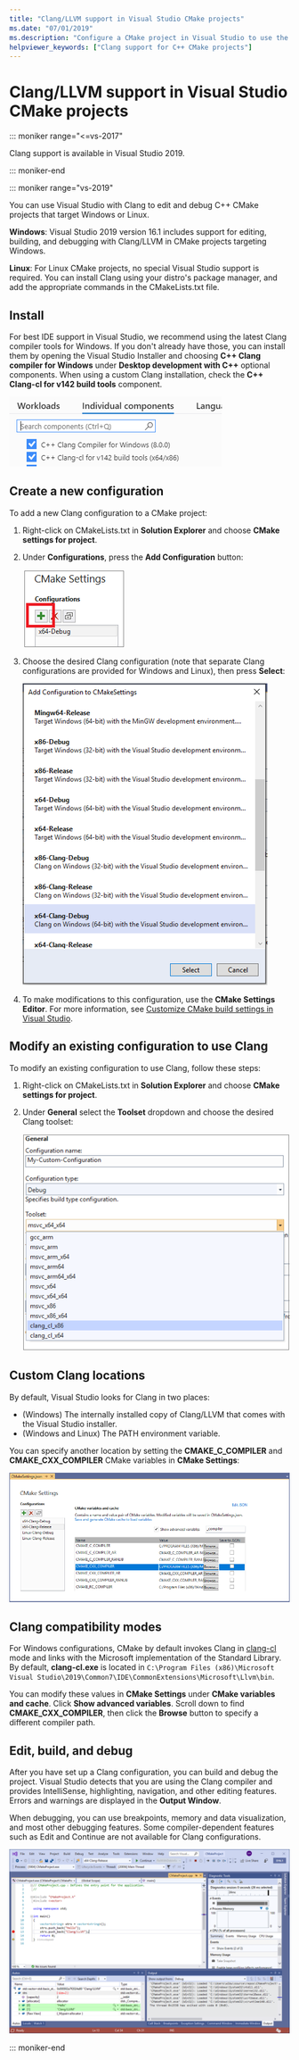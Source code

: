 ```yaml
---
title: "Clang/LLVM support in Visual Studio CMake projects"
ms.date: "07/01/2019"
ms.description: "Configure a CMake project in Visual Studio to use the Clang/LLVM toolchain."
helpviewer_keywords: ["Clang support for C++ CMake projects"]
---
```


# Clang/LLVM support in Visual Studio CMake projects

::: moniker range="<=vs-2017"

Clang support is available in Visual Studio 2019.

::: moniker-end

::: moniker range="vs-2019"

You can use Visual Studio with Clang to edit and debug C++ CMake projects that target Windows or Linux.

**Windows**: Visual Studio 2019 version 16.1 includes support for editing, building, and debugging with Clang/LLVM in CMake projects targeting Windows. 

**Linux**: For Linux CMake projects, no special Visual Studio support is required. You can install Clang using your distro's package manager, and add the appropriate commands in the CMakeLists.txt file.

## Install

For best IDE support in Visual Studio, we recommend using the latest Clang compiler tools for Windows. If you don't already have those, you can install them by opening the Visual Studio Installer and choosing **C++ Clang compiler for Windows** under **Desktop development with C++** optional components. When using a custom Clang installation, check the **C++ Clang-cl for v142 build tools** component.

![Clang component installation](media/clang-install-vs2019.png)

## Create a new configuration

To add a new Clang configuration to a CMake project:

1. Right-click on CMakeLists.txt in **Solution Explorer** and choose **CMake settings for project**.

1. Under **Configurations**, press the **Add Configuration** button:

   ![Add configuration](media/cmake-add-config-icon.png)

1. Choose the desired Clang configuration (note that separate Clang configurations are provided for Windows and Linux), then press **Select**:

   ![CMake Clang configuration](media/cmake-clang-configuration.png)

1. To make modifications to this configuration, use the **CMake Settings Editor**. For more information, see [Customize CMake build settings in Visual Studio](customize-cmake-settings.md).

## Modify an existing configuration to use Clang

To modify an existing configuration to use Clang, follow these steps:

1. Right-click on CMakeLists.txt in **Solution Explorer** and choose **CMake settings for project**.

1. Under **General** select the **Toolset** dropdown and choose the desired Clang toolset:

   ![CMake Clang toolset](media/cmake-clang-toolset.png)

## Custom Clang locations

By default, Visual Studio looks for Clang in two places:

- (Windows) The internally installed copy of Clang/LLVM that comes with the Visual Studio installer.
- (Windows and Linux) The PATH environment variable.

You can specify another location by setting the **CMAKE_C_COMPILER** and **CMAKE_CXX_COMPILER** CMake variables in **CMake Settings**:

![CMake Clang toolset](media/clang-location-cmake.png)

## Clang compatibility modes

For Windows configurations, CMake by default invokes Clang in [clang-cl](https://llvm.org/devmtg/2014-04/PDFs/Talks/clang-cl.pdf) mode and links with the Microsoft implementation of the Standard Library. By default, **clang-cl.exe** is located in `C:\Program Files (x86)\Microsoft Visual Studio\2019\Common7\IDE\CommonExtensions\Microsoft\Llvm\bin`.

 You can modify these values in **CMake Settings** under **CMake variables and cache**. Click **Show advanced variables**. Scroll down to find **CMAKE_CXX_COMPILER**, then click the **Browse**  button to specify a different compiler path.

## Edit, build, and debug

After you have set up a Clang configuration, you can build and debug the project. Visual Studio detects that you are using the Clang compiler and provides IntelliSense, highlighting, navigation, and other editing features. Errors and warnings are displayed in the **Output Window**.

When debugging, you can use breakpoints, memory and data visualization, and most other debugging features. Some compiler-dependent features such as Edit and Continue are not available for Clang configurations.

![CMake Clang debugging](media/clang-debug-visualize.png)

::: moniker-end

